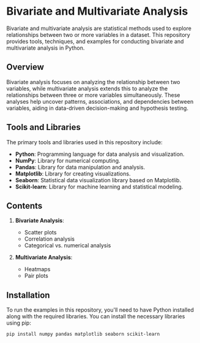 # Bivariate and Multivariate Analysis

Bivariate and multivariate analysis are statistical methods used to explore relationships between two or more variables in a dataset. This repository provides tools, techniques, and examples for conducting bivariate and multivariate analysis in Python.

## Overview

Bivariate analysis focuses on analyzing the relationship between two variables, while multivariate analysis extends this to analyze the relationships between three or more variables simultaneously. These analyses help uncover patterns, associations, and dependencies between variables, aiding in data-driven decision-making and hypothesis testing.

## Tools and Libraries

The primary tools and libraries used in this repository include:

- **Python**: Programming language for data analysis and visualization.
- **NumPy**: Library for numerical computing.
- **Pandas**: Library for data manipulation and analysis.
- **Matplotlib**: Library for creating visualizations.
- **Seaborn**: Statistical data visualization library based on Matplotlib.
- **Scikit-learn**: Library for machine learning and statistical modeling.

## Contents

1. **Bivariate Analysis**:
    - Scatter plots
    - Correlation analysis
    - Categorical vs. numerical analysis

2. **Multivariate Analysis**:
    - Heatmaps
    - Pair plots

## Installation

To run the examples in this repository, you'll need to have Python installed along with the required libraries. You can install the necessary libraries using pip:

```bash
pip install numpy pandas matplotlib seaborn scikit-learn
